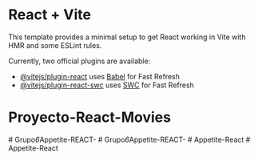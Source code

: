 # React + Vite

This template provides a minimal setup to get React working in Vite with HMR and some ESLint rules.

Currently, two official plugins are available:

- [@vitejs/plugin-react](https://github.com/vitejs/vite-plugin-react/blob/main/packages/plugin-react/README.md) uses [Babel](https://babeljs.io/) for Fast Refresh
- [@vitejs/plugin-react-swc](https://github.com/vitejs/vite-plugin-react-swc) uses [SWC](https://swc.rs/) for Fast Refresh
# Proyecto-React-Movies
#   G r u p o _ 6 _ A p p e t i t e - R E A C T -  
 #   G r u p o _ 6 _ A p p e t i t e - R E A C T -  
 #   A p p e t i t e - R e a c t  
 #   A p p e t i t e - R e a c t  
 